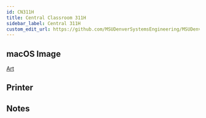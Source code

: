```yaml
---
id: CN311H
title: Central Classroom 311H
sidebar_label: Central 311H
custom_edit_url: https://github.com/MSUDenverSystemsEngineering/MSUDenverSystemsEngineering.github.io/edit/source/docs/lab-CN311H.md
---
```


## macOS Image
[Art](image-mac-art.md)

## Printer

## Notes
